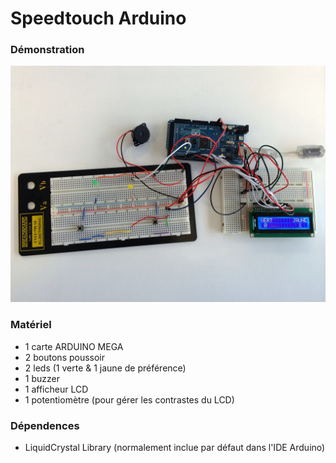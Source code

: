 # Speedtouch Arduino

### Démonstration

![Materiel](materiel.jpg)

### Matériel

* 1 carte ARDUINO MEGA
* 2 boutons poussoir
* 2 leds (1 verte & 1 jaune de préférence)
* 1 buzzer
* 1 afficheur LCD
* 1 potentiomètre (pour gérer les contrastes du LCD)

### Dépendences

* LiquidCrystal Library (normalement inclue par défaut dans l'IDE Arduino)